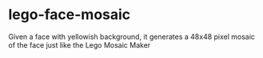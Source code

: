 # lego-face-mosaic
Given a face with yellowish background, it generates a 48x48 pixel mosaic of the face just like the Lego Mosaic Maker
